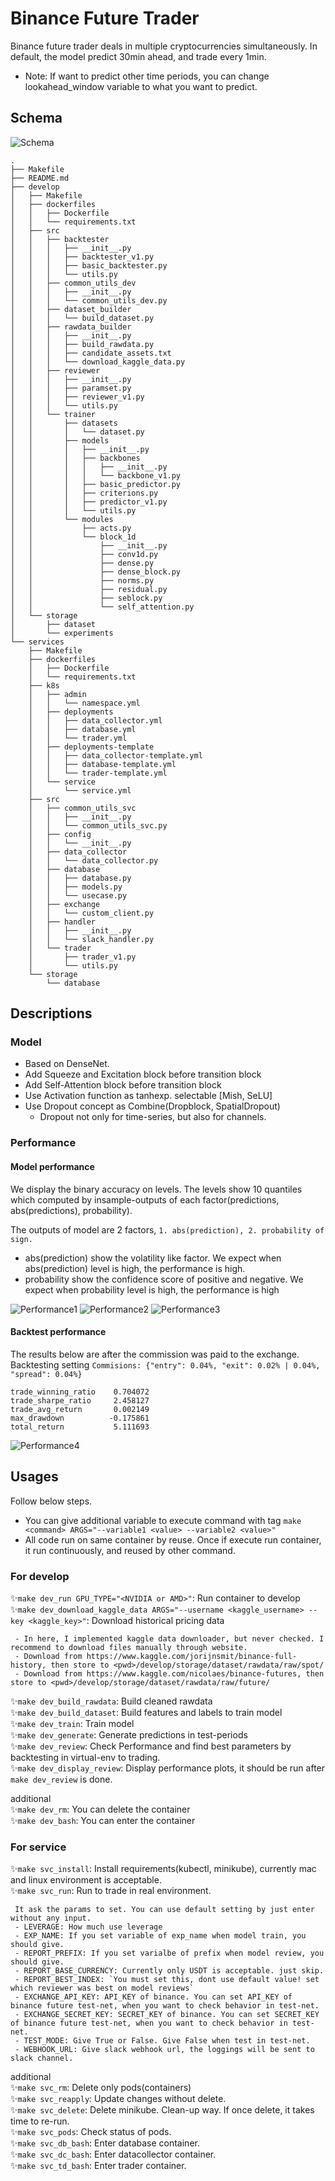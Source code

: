 # Binance Future Trader
Binance future trader deals in multiple cryptocurrencies simultaneously. In default, the model predict 30min ahead, and trade every 1min.
* Note: If want to predict other time periods, you can change lookahead_window variable to what you want to predict.

## Schema
![Schema](images/schema.png)
```
.
├── Makefile
├── README.md
├── develop
│   ├── Makefile
│   ├── dockerfiles
│   │   ├── Dockerfile
│   │   └── requirements.txt
│   ├── src
│   │   ├── backtester
│   │   │   ├── __init__.py
│   │   │   ├── backtester_v1.py
│   │   │   ├── basic_backtester.py
│   │   │   └── utils.py
│   │   ├── common_utils_dev
│   │   │   ├── __init__.py
│   │   │   └── common_utils_dev.py
│   │   ├── dataset_builder
│   │   │   └── build_dataset.py
│   │   ├── rawdata_builder
│   │   │   ├── __init__.py
│   │   │   ├── build_rawdata.py
│   │   │   ├── candidate_assets.txt
│   │   │   └── download_kaggle_data.py
│   │   ├── reviewer
│   │   │   ├── __init__.py
│   │   │   ├── paramset.py
│   │   │   ├── reviewer_v1.py
│   │   │   └── utils.py
│   │   └── trainer
│   │       ├── datasets
│   │       │   └── dataset.py
│   │       ├── models
│   │       │   ├── __init__.py
│   │       │   ├── backbones
│   │       │   │   ├── __init__.py
│   │       │   │   └── backbone_v1.py
│   │       │   ├── basic_predictor.py
│   │       │   ├── criterions.py
│   │       │   ├── predictor_v1.py
│   │       │   └── utils.py
│   │       └── modules
│   │           ├── acts.py
│   │           └── block_1d
│   │               ├── __init__.py
│   │               ├── conv1d.py
│   │               ├── dense.py
│   │               ├── dense_block.py
│   │               ├── norms.py
│   │               ├── residual.py
│   │               ├── seblock.py
│   │               └── self_attention.py
│   └── storage
│       ├── dataset
│       └── experiments
└── services
    ├── Makefile
    ├── dockerfiles
    │   ├── Dockerfile
    │   └── requirements.txt
    ├── k8s
    │   ├── admin
    │   │   └── namespace.yml
    │   ├── deployments
    │   │   ├── data_collector.yml
    │   │   ├── database.yml
    │   │   └── trader.yml
    │   ├── deployments-template
    │   │   ├── data_collector-template.yml
    │   │   ├── database-template.yml
    │   │   └── trader-template.yml
    │   └── service
    │       └── service.yml
    ├── src
    │   ├── common_utils_svc
    │   │   ├── __init__.py
    │   │   └── common_utils_svc.py
    │   ├── config
    │   │   └── __init__.py
    │   ├── data_collector
    │   │   └── data_collector.py
    │   ├── database
    │   │   ├── database.py
    │   │   ├── models.py
    │   │   └── usecase.py
    │   ├── exchange
    │   │   └── custom_client.py
    │   ├── handler
    │   │   ├── __init__.py
    │   │   └── slack_handler.py
    │   └── trader
    │       ├── trader_v1.py
    │       └── utils.py
    └── storage
        └── database
```
## Descriptions
### Model
 - Based on DenseNet.
 - Add Squeeze and Excitation block before transition block
 - Add Self-Attention block before transition block
 - Use Activation function as tanhexp. selectable [Mish, SeLU]
 - Use Dropout concept as Combine(Dropblock, SpatialDropout)
   - Dropout not only for time-series, but also for channels.
### Performance
#### Model performance
We display the binary accuracy on levels. The levels show 10 quantiles which computed by insample-outputs of each factor(predictions, abs(predictions), probability).

The outputs of model are 2 factors, `1. abs(prediction), 2. probability of sign.`
- abs(prediction) show the volatility like factor. We expect when abs(prediction) level is high, the performance is high.
- probability show the confidence score of positive and negative. We expect when probability level is high, the performance is high

![Performance1](images/performance1.png)
![Performance2](images/performance2.png)
![Performance3](images/performance3.png)

#### Backtest performance
The results below are after the commission was paid to the exchange.
Backtesting setting `Commisions: {"entry": 0.04%, "exit": 0.02% | 0.04%, "spread": 0.04%}`
```
trade_winning_ratio    0.704072
trade_sharpe_ratio     2.458127
trade_avg_return       0.002149
max_drawdown          -0.175861
total_return           5.111693
```
![Performance4](images/performance4.png)


## Usages
Follow below steps.
 - You can give additional variable to execute command with tag `make <command> ARGS="--variable1 <value> --variable2 <value>"`
 - All code run on same container by reuse. Once if execute run container, it run continuously, and reused by other command.
### For develop
:sparkles:`make dev_run GPU_TYPE="<NVIDIA or AMD>"`: Run container to develop  
:sparkles:`make dev_download_kaggle_data ARGS="--username <kaggle_username> --key <kaggle_key>"`: Download historical pricing data
```
 - In here, I implemented kaggle data downloader, but never checked. I recommend to download files manually through website.  
 - Download from https://www.kaggle.com/jorijnsmit/binance-full-history, then store to <pwd>/develop/storage/dataset/rawdata/raw/spot/  
 - Download from https://www.kaggle.com/nicolaes/binance-futures, then store to <pwd>/develop/storage/dataset/rawdata/raw/future/
```
:sparkles:`make dev_build_rawdata`: Build cleaned rawdata  
:sparkles:`make dev_build_dataset`: Build features and labels to train model  
:sparkles:`make dev_train`: Train model  
:sparkles:`make dev_generate`: Generate predictions in test-periods  
:sparkles:`make dev_review`: Check Performance and find best parameters by backtesting in virtual-env to trading.  
:sparkles:`make dev_display_review`: Display performance plots, it should be run after `make dev_review` is done.
  
additional  
:sparkles:`make dev_rm`: You can delete the container  
:sparkles:`make dev_bash`: You can enter the container

### For service
:sparkles:`make svc_install`: Install requirements(kubectl, minikube), currently mac and linux environment is acceptable.  
:sparkles:`make svc_run`: Run to trade in real environment.
```
 It ask the params to set. You can use default setting by just enter without any input.
 - LEVERAGE: How much use leverage
 - EXP_NAME: If you set variable of exp_name when model train, you should give.
 - REPORT_PREFIX: If you set varialbe of prefix when model review, you should give.
 - REPORT_BASE_CURRENCY: Currently only USDT is acceptable. just skip.
 - REPORT_BEST_INDEX: `You must set this, dont use default value! set which reviewer was best on model reviews`
 - EXCHANGE_API_KEY: API_KEY of binance. You can set API_KEY of binance future test-net, when you want to check behavior in test-net.
 - EXCHANGE_SECRET_KEY: SECRET_KEY of binance. You can set SECRET_KEY of binance future test-net, when you want to check behavior in test-net.
 - TEST_MODE: Give True or False. Give False when test in test-net.
 - WEBHOOK_URL: Give slack webhook url, the loggings will be sent to slack channel.
```

additional  
:sparkles:`make svc_rm`: Delete only pods(containers)  
:sparkles:`make svc_reapply`: Update changes without delete.  
:sparkles:`make svc_delete`: Delete minikube. Clean-up way. If once delete, it takes time to re-run.  
:sparkles:`make svc_pods`: Check status of pods.  
:sparkles:`make svc_db_bash`: Enter database container.  
:sparkles:`make svc_dc_bash`: Enter datacollector container.  
:sparkles:`make svc_td_bash`: Enter trader container.  
